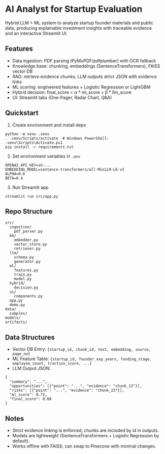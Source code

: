 # AI Analyst for Startup Evaluation

Hybrid LLM + ML system to analyze startup founder materials and public data, producing explainable investment insights with traceable evidence and an interactive Streamlit UI.

## Features
- Data ingestion: PDF parsing (PyMuPDF/pdfplumber) with OCR fallback
- Knowledge base: chunking, embeddings (SentenceTransformers), FAISS vector DB
- RAG: retrieve evidence chunks; LLM outputs strict JSON with evidence links
- ML scoring: engineered features + Logistic Regression or LightGBM
- Hybrid decision: final_score = α * ml_score + β * llm_score
- UI: Streamlit tabs (One-Pager, Radar Chart, Q&A)

## Quickstart
1. Create environment and install deps
```
python -m venv .venv
. .venv/Scripts/activate  # Windows PowerShell: .venv\Scripts\Activate.ps1
pip install -r requirements.txt
```

2. Set environment variables in `.env`
```
OPENAI_API_KEY=sk-...
EMBEDDING_MODEL=sentence-transformers/all-MiniLM-L6-v2
ALPHA=0.6
BETA=0.4
```

3. Run Streamlit app
```
streamlit run src/app.py
```

## Repo Structure
```
src/
  ingestion/
    pdf_parser.py
  kb/
    embedder.py
    vector_store.py
    retriever.py
  llm/
    schema.py
    generator.py
  ml/
    features.py
    train.py
    model.py
  hybrid/
    decision.py
  ui/
    components.py
  app.py
  demo.py
data/
  samples/
models/
artifacts/
```

## Data Structures
- Vector DB Entry: `{startup_id, chunk_id, text, embedding, source, page_no}`
- ML Feature Table: `{startup_id, founder_exp_years, funding_stage, employee_count, traction_score, ...}`
- LLM Output JSON:
```
{
  "summary": "...",
  "opportunities": [{"point": "...", "evidence": "chunk_12"}],
  "risks": [{"point": "...", "evidence": "chunk_23"}],
  "ml_score": 0.72,
  "final_score": 0.68
}
```

## Notes
- Strict evidence linking is enforced; chunks are included by id in outputs.
- Models are lightweight (SentenceTransformers + Logistic Regression by default).
- Works offline with FAISS; can swap to Pinecone with minimal changes. 